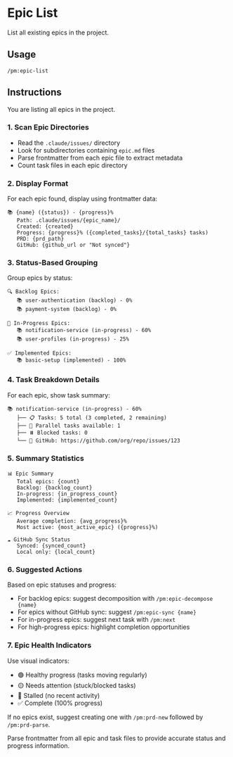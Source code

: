 # Epic List

List all existing epics in the project.

## Usage
```
/pm:epic-list
```

## Instructions

You are listing all epics in the project.

### 1. Scan Epic Directories
- Read the `.claude/issues/` directory
- Look for subdirectories containing `epic.md` files
- Parse frontmatter from each epic file to extract metadata
- Count task files in each epic directory

### 2. Display Format
For each epic found, display using frontmatter data:
```
📚 {name} ({status}) - {progress}%
   Path: .claude/issues/{epic_name}/
   Created: {created}
   Progress: {progress}% ({completed_tasks}/{total_tasks} tasks)
   PRD: {prd_path}
   GitHub: {github_url or "Not synced"}
```

### 3. Status-Based Grouping
Group epics by status:
```
🔍 Backlog Epics:
   📚 user-authentication (backlog) - 0%
   📚 payment-system (backlog) - 0%

🔄 In-Progress Epics:
   📚 notification-service (in-progress) - 60%
   📚 user-profiles (in-progress) - 25%

✅ Implemented Epics:
   📚 basic-setup (implemented) - 100%
```

### 4. Task Breakdown Details
For each epic, show task summary:
```
📚 notification-service (in-progress) - 60%
   ├── 📋 Tasks: 5 total (3 completed, 2 remaining)
   ├── 🚀 Parallel tasks available: 1
   ├── ⏸️ Blocked tasks: 0
   └── 🔗 GitHub: https://github.com/org/repo/issues/123
```

### 5. Summary Statistics
```
📊 Epic Summary
   Total epics: {count}
   Backlog: {backlog_count}
   In-progress: {in_progress_count}
   Implemented: {implemented_count}
   
📈 Progress Overview
   Average completion: {avg_progress}%
   Most active: {most_active_epic} ({progress}%)
   
☁️ GitHub Sync Status
   Synced: {synced_count}
   Local only: {local_count}
```

### 6. Suggested Actions
Based on epic statuses and progress:
- For backlog epics: suggest decomposition with `/pm:epic-decompose {name}`
- For epics without GitHub sync: suggest `/pm:epic-sync {name}`
- For in-progress epics: suggest next task with `/pm:next`
- For high-progress epics: highlight completion opportunities

### 7. Epic Health Indicators
Use visual indicators:
- 🟢 Healthy progress (tasks moving regularly)
- 🟡 Needs attention (stuck/blocked tasks)
- 🔴 Stalled (no recent activity)
- ✅ Complete (100% progress)

If no epics exist, suggest creating one with `/pm:prd-new` followed by `/pm:prd-parse`.

Parse frontmatter from all epic and task files to provide accurate status and progress information.

